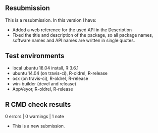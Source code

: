 ## Resubmission
This is a resubmission. In this version I have:
* Added a web reference for the used API in the Description
* Fixed the title and description of the package, so all package names,
  software names and API names are written in single quotes.

## Test environments
* local ubuntu 18.04 install, R 3.6.1
* ubuntu 14.04 (on travis-ci), R-oldrel, R-release
* osx (on travis-ci), R-oldrel, R-release
* win-builder (devel and release)
* AppVeyor, R-oldrel, R-release


## R CMD check results

0 errors | 0 warnings | 1 note

* This is a new submission.
